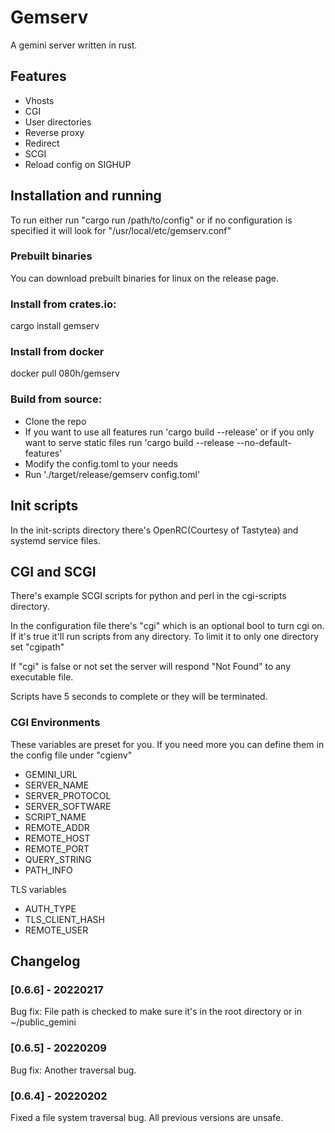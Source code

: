 # Gemserv

A gemini server written in rust.

## Features

 - Vhosts
 - CGI
 - User directories
 - Reverse proxy
 - Redirect
 - SCGI
 - Reload config on SIGHUP

## Installation and running

To run either run "cargo run /path/to/config" or if no configuration is
specified it will look for "/usr/local/etc/gemserv.conf"

### Prebuilt binaries

You can download prebuilt binaries for linux on the release page.

### Install from crates.io:

cargo install gemserv

### Install from docker

docker pull 080h/gemserv

### Build from source:

 - Clone the repo
 - If you want to use all features run 'cargo build --release' or if you only
   want to serve static files run 'cargo build --release --no-default-features'
 - Modify the config.toml to your needs
 - Run './target/release/gemserv config.toml'

## Init scripts

In the init-scripts directory there's OpenRC(Courtesy of Tastytea) and systemd
service files.

## CGI and SCGI

There's example SCGI scripts for python and perl in the cgi-scripts directory.

In the configuration file there's "cgi" which is an optional bool to turn cgi
on. If it's true it'll run scripts from any directory. To limit it to only one
directory set "cgipath"

If "cgi" is false or not set the server will respond "Not Found" to any
executable file.

Scripts have 5 seconds to complete or they will be terminated.

### CGI Environments

These variables are preset for you. If you need more you can define them in the
config file under "cgienv"

 - GEMINI_URL
 - SERVER_NAME
 - SERVER_PROTOCOL
 - SERVER_SOFTWARE
 - SCRIPT_NAME
 - REMOTE_ADDR
 - REMOTE_HOST
 - REMOTE_PORT
 - QUERY_STRING
 - PATH_INFO

TLS variables
 - AUTH_TYPE
 - TLS_CLIENT_HASH
 - REMOTE_USER

## Changelog

### [0.6.6] - 20220217

Bug fix: File path is checked to make sure it's in the root directory or in ~/public_gemini

### [0.6.5] - 20220209

Bug fix: Another traversal bug.

### [0.6.4] - 20220202

Fixed a file system traversal bug. All previous versions are unsafe.
